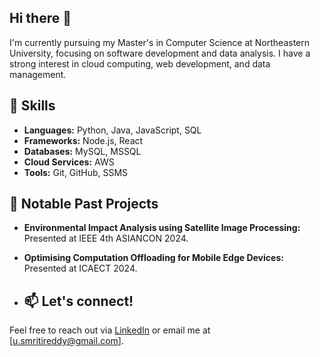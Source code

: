 ## Hi there 👋

I'm currently pursuing my Master's in Computer Science at Northeastern University, focusing on software development and data analysis. I have a strong interest in cloud computing, web development, 
and data management.

## 🚀 Skills
- **Languages:** Python, Java, JavaScript, SQL
- **Frameworks:** Node.js, React
- **Databases:** MySQL, MSSQL
- **Cloud Services:** AWS
- **Tools:** Git, GitHub, SSMS

 ## 📜 Notable Past Projects
- **Environmental Impact Analysis using Satellite Image Processing:** Presented at IEEE 4th ASIANCON 2024.
- **Optimising Computation Offloading for Mobile Edge Devices:** Presented at ICAECT 2024.

- ## 📫 Let's connect!
Feel free to reach out via [LinkedIn]((https://www.linkedin.com/in/smriti-reddy/)) or email me at [u.smritireddy@gmail.com].

<!--
**SmritiReddyy/SmritiReddyy** is a ✨ _special_ ✨ repository because its `README.md` (this file) appears on your GitHub profile.

Here are some ideas to get you started:

- 🔭 I’m currently working on ...
- 🌱 I’m currently learning ...
- 👯 I’m looking to collaborate on ...
- 🤔 I’m looking for help with ...
- 💬 Ask me about ...
- 📫 How to reach me: ...
- 😄 Pronouns: ...
- ⚡ Fun fact: ...
-->
